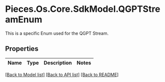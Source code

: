 # Pieces.Os.Core.SdkModel.QGPTStreamEnum
This is a specific Enum used for the QGPT Stream.

## Properties

Name | Type | Description | Notes
------------ | ------------- | ------------- | -------------

[[Back to Model list]](../README.md#documentation-for-models) [[Back to API list]](../README.md#documentation-for-api-endpoints) [[Back to README]](../README.md)

